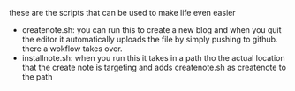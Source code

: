 these are the scripts that can be used to make life even easier
- createnote.sh: you can run this to create a new blog and when you quit the editor it automatically uploads the file by simply pushing to github. there a wokflow takes over.
- installnote.sh: when you run this it takes in a path tho the actual location that the create note is targeting and adds createnote.sh as createnote to the path
